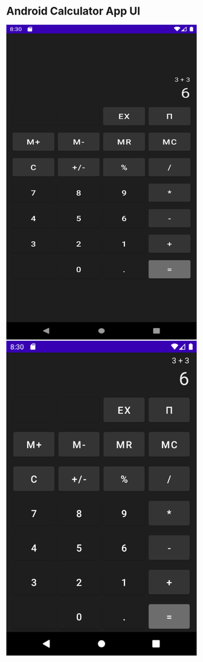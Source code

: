 
# Android Calculator App UI 


 <img src="https://raw.githubusercontent.com/kanulp/AndroidCalc/master/screenshots/kanulp_android_calc.png" width="511" height="831"  title="Screenshot 1">
 
 <img src="https://raw.githubusercontent.com/kanulp/AndroidCalc/master/screenshots/kanulp_android_calc2.png" width="511" height="831"  title="Screenshot 2">
 
